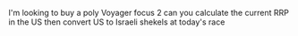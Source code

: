 I'm looking to buy a poly Voyager focus 2 can you calculate the current RRP in the US then convert US to Israeli shekels at today's race